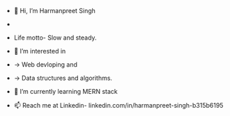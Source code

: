 - 👋 Hi, I’m Harmanpreet Singh
- 
-  Life motto- Slow and steady. 
      
- 👀 I’m interested in 
-   -> Web devloping and
-   -> Data structures and algorithms.

- 🌱 I’m currently learning MERN stack

- 📫 Reach me at Linkedin- linkedin.com/in/harmanpreet-singh-b315b6195 

<!---
Harman-preet-singh13/Harman-preet-singh13 is a ✨ special ✨ repository because its `README.md` (this file) appears on your GitHub profile.
You can click the Preview link to take a look at your changes.
--->
